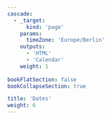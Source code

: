 ```yaml
---
cascade:
  - _target:
      kind: 'page'
    params:
      timeZone: 'Europe/Berlin'
    outputs:
      - 'HTML'
      - 'Calendar'
    weight: 1
 
bookFlatSection: false
bookCollapseSection: true

title: 'Dates'
weight: 6
---
```

